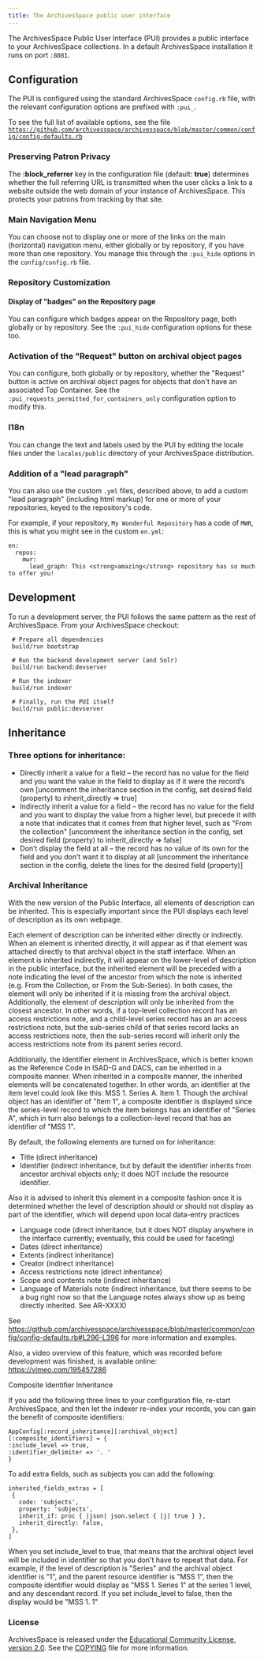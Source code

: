 ```yaml
---
title: The ArchivesSpace public user interface
---
```


The ArchivesSpace Public User Interface (PUI) provides a public
interface to your ArchivesSpace collections. In a default
ArchivesSpace installation it runs on port `:8081`.

## Configuration

The PUI is configured using the standard ArchivesSpace `config.rb`
file, with the relevant configuration options are prefixed with
`:pui_`.

To see the full list of available options, see the file
[`https://github.com/archivesspace/archivesspace/blob/master/common/config/config-defaults.rb`](https://github.com/archivesspace/archivesspace/blob/master/common/config/config-defaults.rb)

### Preserving Patron Privacy

The **:block_referrer** key in the configuration file (default: **true**) determines whether the full referring URL is
transmitted when the user clicks a link to a website outside the web domain of your instance of ArchivesSpace. This
protects your patrons from tracking by that site.

### Main Navigation Menu

You can choose not to display one or more of the links on the main
(horizontal) navigation menu, either globally or by repository, if you
have more than one repository. You manage this through the
`:pui_hide` options in the `config/config.rb` file.

### Repository Customization

#### Display of "badges" on the Repository page

You can configure which badges appear on the Repository page, both
globally or by repository. See the `:pui_hide` configuration options
for these too.

### Activation of the "Request" button on archival object pages

You can configure, both globally or by repository, whether the
"Request" button is active on archival object pages for objects that
don't have an associated Top Container. See the
`:pui_requests_permitted_for_containers_only` configuration option to
modify this.

### I18n

You can change the text and labels used by the PUI by editing the
locale files under the `locales/public` directory of your
ArchivesSpace distribution.

### Addition of a "lead paragraph"

You can also use the custom `.yml` files, described above, to add a
custom "lead paragraph" (including html markup) for one or more of
your repositories, keyed to the repository's code.

For example, if your repository, `My Wonderful Repository` has a code of `MWR`, this is what you might see in the
custom `en.yml`:

```
en:
  repos:
    mwr:
      lead_graph: This <strong>amazing</strong> repository has so much to offer you!
```

## Development

To run a development server, the PUI follows the same pattern as the rest of ArchivesSpace. From your ArchivesSpace checkout:

     # Prepare all dependencies
     build/run bootstrap

     # Run the backend development server (and Solr)
     build/run backend:devserver

     # Run the indexer
     build/run indexer

     # Finally, run the PUI itself
     build/run public:devserver

## Inheritance

### Three options for inheritance:

- Directly inherit a value for a field – the record has no value for the field and you want the value in the field to display as if it were the record’s own [uncomment the inheritance section in the config, set desired field (property) to inherit_directly => true]
- Indirectly inherit a value for a field – the record has no value for the field and you want to display the value from a higher level, but precede it with a note that indicates that it comes from that higher level, such as "From the collection" [uncomment the inheritance section in the config, set desired field (property) to inherit_directly => false]
- Don’t display the field at all – the record has no value of its own for the field and you don’t want it to display at all [uncomment the inheritance section in the config, delete the lines for the desired field (property)]

### Archival Inheritance

With the new version of the Public Interface, all elements of description can be inherited. This is especially important since the PUI displays each level of description as its own webpage.

Each element of description can be inherited either directly or indirectly. When an element is inherited directly, it will appear as if that element was attached directly to that archival object in the staff interface. When an element is inherited indirectly, it will appear on the lower-level of description in the public interface, but the inherited element will be preceded with a note indicating the level of the ancestor from which the note is inherited (e.g. From the Collection, or From the Sub-Series). In both cases, the element will only be inherited if it is missing from the archival object. Additionally, the element of description will only be inherited from the closest ancestor. In other words, if a top-level collection record has an access restrictions note, and a child-level series record has an an access restrictions note, but the sub-series child of that series record lacks an access restrictions note, then the sub-series record will inherit only the access restrictions note from its parent series record.

Additionally, the identifier element in ArchivesSpace, which is better known as the Reference Code in ISAD-G and DACS, can be inherited in a composite manner. When inherited in a composite manner, the inherited elements will be concatenated together. In other words, an identifier at the item level could look like this: MSS 1. Series A. Item 1. Though the archival object has an identifier of "Item 1", a composite identifier is displayed since the series-level record to which the item belongs has an identifier of "Series A", which in turn also belongs to a collection-level record that has an identifier of "MSS 1".

By default, the following elements are turned on for inheritance:

- Title (direct inheritance)
- Identifier (indirect inheritance, but by default the identifier inherits from ancestor archival objects only; it does NOT include the resource identifier.

Also it is advised to inherit this element in a composite fashion once it is determined whether the level of description should or should not display as part of the identifier, which will depend upon local data-entry practices

- Language code (direct inheritance, but it does NOT display anywhere in the interface currently; eventually, this could be used for faceting)
- Dates (direct inheritance)
- Extents (indirect inheritance)
- Creator (indirect inheritance)
- Access restrictions note (direct inheritance)
- Scope and contents note (indirect inheritance)
- Language of Materials note (indirect inheritance, but there seems to be a bug right now so that the Language notes always show up as being directly inherited. See AR-XXXX)

See https://github.com/archivesspace/archivesspace/blob/master/common/config/config-defaults.rb#L296-L396 for more information and examples.

Also, a video overview of this feature, which was recorded before development was finished, is available online:
https://vimeo.com/195457286

Composite Identifier Inheritance

If you add the following three lines to your configuration file, re-start ArchivesSpace, and then let the indexer re-index your records, you can gain the benefit of composite identifiers:

```
AppConfig[:record_inheritance][:archival_object][:composite_identifiers] = {
:include_level => true,
:identifier_delimiter => '. '
}
```

To add extra fields, such as subjects you can add the following:

```
inherited_fields_extras = [
 {
   code: 'subjects',
   property: 'subjects',
   inherit_if: proc { |json| json.select { |j| true } },
   inherit_directly: false,
 },
]
```

When you set include_level to true, that means that the archival object level will be included in identifier so that you don't have to repeat that data. For example, if the level of description is "Series" and the archival object identifier is "1", and the parent resource identifier is "MSS 1", then the composite identifier would display as "MSS 1. Series 1" at the series 1 level, and any descendant record. If you set include_level to false, then the display would be "MSS 1. 1"

### License

ArchivesSpace is released under the [Educational Community License,
version 2.0](http://opensource.org/licenses/ecl2.php). See the
[COPYING](https://github.com/archivesspace/archivesspace/blob/master/COPYING) file for more information.
